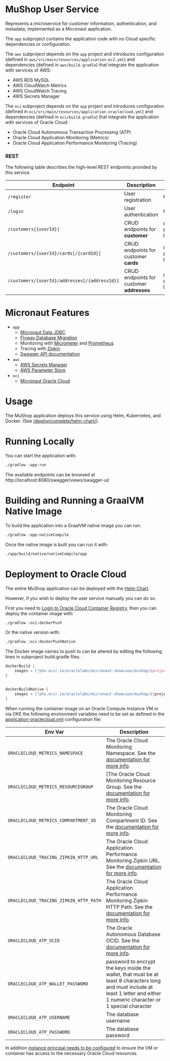 # MuShop User Service

Represents a microservice for customer information, authentication, and metadata, implemented as a Micronaut application.

The `app` subproject contains the application code with no Cloud specific dependencies or configuration.

The `aws` subproject depends on the `app` project and introduces configuration (defined in `aws/src/main/resources/application-ec2.yml`) and dependencies (defined in `aws/build.gradle`) that integrate the application with services of AWS:

* AWS RDS MySQL
* AWS CloudWatch Metrics
* AWS CloudWatch Tracing
* AWS Secrets Manager

The `oci` subproject depends on the `app` project and introduces configuration (defined in `oci/src/main/resources/application-oraclecloud.yml`) and dependencies (defined in `oci/build.gradle`) that integrate the application with services of Oracle Cloud:

* Oracle Cloud Autonomous Transaction Processing (ATP)
* Oracle Cloud Application Monitoring (Metrics)
* Oracle Cloud Application Performance Monitoring (Tracing)

### REST

The following table describes the high-level REST endpoints provided
by this service.

| Endpoint | Description | Verb |
|---|---|---|
| `/register` | User registration | `POST` |
| `/login` | User authentication | `POST` |
| `/customers[{userId}]` | CRUD endpoints for **customer** | `GET`, `PUT`, `DELETE` |
| `/customers/{userId}/cards[/{cardId}]` | CRUD endpoints for customer **cards** | `GET`, `POST`, `DELETE` |
| `/customers/{userId}/addresses[/{addressId}]` | CRUD endpoints for customer **addresses** | `GET`, `POST`, `DELETE` |

# Micronaut Features

* `app`
    * [Micronaut Data JDBC](https://micronaut-projects.github.io/micronaut-data/latest/guide/)
    * [Flyway Database Migration](https://micronaut-projects.github.io/micronaut-flyway/latest/guide/)
    * Monitoring with [Micrometer](https://micrometer.io/) and [Prometheus](https://prometheus.io/)
    * Tracing with [Zipkin](https://zipkin.io/)
    * [Swagger API documentation](https://micronaut-projects.github.io/micronaut-openapi/latest/guide/)
* `aws`
    * [AWS Secrets Manager](https://micronaut-projects.github.io/micronaut-aws/latest/guide/#distributedconfigurationsecretsmanager)
    * [AWS Parameter Store](https://micronaut-projects.github.io/micronaut-aws/latest/guide/#parametersStore)
* `oci`
    * [Micronaut Oracle Cloud](https://micronaut-projects.github.io/micronaut-oracle-cloud/latest/guide/)

# Usage

The MuShop application deploys this service using Helm, Kubernetes, and Docker. (See
[/deploy/complete/helm-chart/](../../deploy/complete/helm-chart)).

# Running Locally

You can start the application with:

```bash
./gradlew :app:run
```

The available endpoints can be browsed at http://localhost:8080/swagger/views/swagger-ui/

# Building and Running a GraalVM Native Image

To build the application into a GraalVM native image you can run:

```bash
./gradlew :app:nativeCompile
```

Once the native image is built you can run it with:

```bash
./app/build/native/nativeCompile/app
```

# Deployment to Oracle Cloud

The entire MuShop application can be deployed with the [Helm Chart](../../deploy/complete/helm-chart).

However, if you wish to deploy the user service manually you can do so.

First you need to [Login to Oracle Cloud Container Registry](https://docs.oracle.com/en-us/iaas/Content/Functions/Tasks/functionslogintoocir.htm), then you can deploy the container image with:

```bash
./gradlew :oci:dockerPush
```

Or the native version with:

```bash
./gradlew :oci:dockerPushNative
```

The Docker image names to push to can be altered by editing the following lines in subproject build.gradle files.

```groovy
dockerBuild {
    images = ["phx.ocir.io/oraclelabs/micronaut-showcase/mushop/$project.parent.name-$project.name-${javaBaseImage}:$project.version"]
}


dockerBuildNative {
    images = ["phx.ocir.io/oraclelabs/micronaut-showcase/mushop/${project.parent.name}-${project.name}-native:$project.version"]
}
```

When running the container image on an Oracle Compute Instance VM or via OKE the following environment variables need to be set as defined in the [application-oraclecloud.yml](oci/src/main/resources/application-oraclecloud.yml) configuration file:


| Env Var | Description |
| --- | --- |
| `ORACLECLOUD_METRICS_NAMESPACE` | The Oracle Cloud Monitoring Namespace. See the [documentation for more info](https://micronaut-projects.github.io/micronaut-oracle-cloud/latest/guide/#micrometer). |
| `ORACLECLOUD_METRICS_RESOURCEGROUP` | [The Oracle Cloud Monitoring Resource Group. See the [documentation for more info](https://micronaut-projects.github.io/micronaut-oracle-cloud/latest/guide/#micrometer). |
| `ORACLECLOUD_METRICS_COMPARTMENT_ID` | The Oracle Cloud Monitoring Compartment ID. See the [documentation for more info](https://micronaut-projects.github.io/micronaut-oracle-cloud/latest/guide/#micrometer). |
| `ORACLECLOUD_TRACING_ZIPKIN_HTTP_URL` | The Oracle Cloud Application Performance Monitoring Zipkin URL. See the [documentation for more info](https://micronaut-projects.github.io/micronaut-oracle-cloud/latest/guide/#tracing). |
| `ORACLECLOUD_TRACING_ZIPKIN_HTTP_PATH` | The Oracle Cloud Application Performance Monitoring Zipkin HTTP Path. See the [documentation for more info](https://micronaut-projects.github.io/micronaut-oracle-cloud/latest/guide/#tracing). |
| `ORACLECLOUD_ATP_OCID` | The Oracle Autonomous Database OCID. See the [documentation for more info](https://micronaut-projects.github.io/micronaut-oracle-cloud/latest/guide/#autonomousDatabase).  |
| `ORACLECLOUD_ATP_WALLET_PASSWORD` | password to encrypt the keys inside the wallet, that must be at least 8 characters long and must include at least 1 letter and either 1 numeric character or 1 special character |
| `ORACLECLOUD_ATP_USERNAME` | The database username |
| `ORACLECLOUD_ATP_PASSWORD` | The database password |

In addition [instance principal needs to be configured](https://docs.oracle.com/en-us/iaas/Content/Identity/Tasks/callingservicesfrominstances.htm) to ensure the VM or container has access to the necessary Oracle Cloud resources.